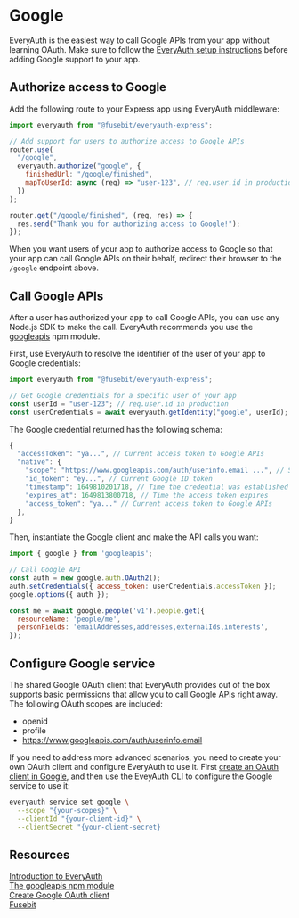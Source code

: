 # Google

EveryAuth is the easiest way to call Google APIs from your app without learning OAuth. Make sure to follow the [EveryAuth setup instructions](../README.md) before adding Google support to your app.

## Authorize access to Google

Add the following route to your Express app using EveryAuth middleware:

```javascript
import everyauth from "@fusebit/everyauth-express";

// Add support for users to authorize access to Google APIs
router.use(
  "/google",
  everyauth.authorize("google", {
    finishedUrl: "/google/finished",
    mapToUserId: async (req) => "user-123", // req.user.id in production
  })
);

router.get("/google/finished", (req, res) => {
  res.send("Thank you for authorizing access to Google!");
});
```

When you want users of your app to authorize access to Google so that your app can call Google APIs on their behalf, redirect their browser to the `/google` endpoint above.

## Call Google APIs

After a user has authorized your app to call Google APIs, you can use any Node.js SDK to make the call. EveryAuth recommends you use the [googleapis](https://www.npmjs.com/package/googleapis) npm module.

First, use EveryAuth to resolve the identifier of the user of your app to Google credentials:

```javascript
import everyauth from "@fusebit/everyauth-express";

// Get Google credentials for a specific user of your app
const userId = "user-123"; // req.user.id in production
const userCredentials = await everyauth.getIdentity("google", userId);
```

The Google credential returned has the following schema:

```javascript
{
  "accessToken": "ya...", // Current access token to Google APIs
  "native": {
    "scope": "https://www.googleapis.com/auth/userinfo.email ...", // Scopes that were granted
    "id_token": "ey...", // Current Google ID token
    "timestamp": 1649810201718, // Time the credential was established
    "expires_at": 1649813800718, // Time the access token expires
    "access_token": "ya..." // Current access token to Google APIs
  },
}
```

Then, instantiate the Google client and make the API calls you want:

```javascript
import { google } from 'googleapis';

// Call Google API
const auth = new google.auth.OAuth2();
auth.setCredentials({ access_token: userCredentials.accessToken });
google.options({ auth });

const me = await google.people('v1').people.get({
  resourceName: 'people/me',
  personFields: 'emailAddresses,addresses,externalIds,interests',
});
```

## Configure Google service

The shared Google OAuth client that EveryAuth provides out of the box supports basic permissions that allow you to call Google APIs right away. The following OAuth scopes are included:
* openid
* profile
* https://www.googleapis.com/auth/userinfo.email

If you need to address more advanced scenarios, you need to create your own OAuth client and configure EveryAuth to use it. First [create an OAuth client in Google](https://developers.google.com/adwords/api/docs/guides/authentication), and then use the EveyAuth CLI to configure the Google service to use it:

```bash
everyauth service set google \
  --scope "{your-scopes}" \
  --clientId "{your-client-id}" \
  --clientSecret "{your-client-secret}
```

## Resources

[Introduction to EveryAuth](../README.md)  
[The googleapis npm module](https://www.npmjs.com/package/googleapis)  
[Create Google OAuth client](https://developers.google.com/adwords/api/docs/guides/authentication)  
[Fusebit](https://fusebit.io)
